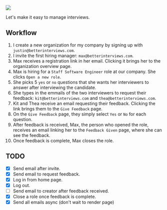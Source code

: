 <img src="https://repository-images.githubusercontent.com/393375822/f196bfe1-d84f-4ede-9df9-1d33dc095b02" />

Let's make it easy to manage interviews.

## Workflow

1. I create a new organization for my company by signing up with `justin@betterinterviews.com`.
1. I invite the first hiring manager: `max@betterinterviews.com`.
1. Max receives a registration link in her email. Clicking it brings her to the organization overview page.
1. Max is hiring for a `Staff Software Engineer` role at our company. She clicks `Open a new role`.
1. She picks 5 `yes` or `no` questions that she wants her interviewers to answer after interviewing the candidate.
1. She types in the emmails of the two interviewers to request their feedback: `kit@betterinterviews.com` and `thea@betterinterviews.com`.
1. Kit and Thea receive an email requesting their feedback. Clicking the link brings them to the `Give Feedback` page.
1. On the `Give Feedback` page, they simply select `Yes` or `No` for each question.
1. After feedback is received, Max, the person who opened the role, receives an email linking her to the `Feedback Given` page, where she can see the feedback.
1. Once feedback is complete, Max closes the role.

## TODO

* [x] Send email after invite.
* [x] Send email to request feedback.
* [x] Log in from home page.
* [x] Log out.
* [ ] Send email to creator after feedback received.
* [x] Close a role once feedback is complete.
* [x] Send all emails async (don't wait to render page)
